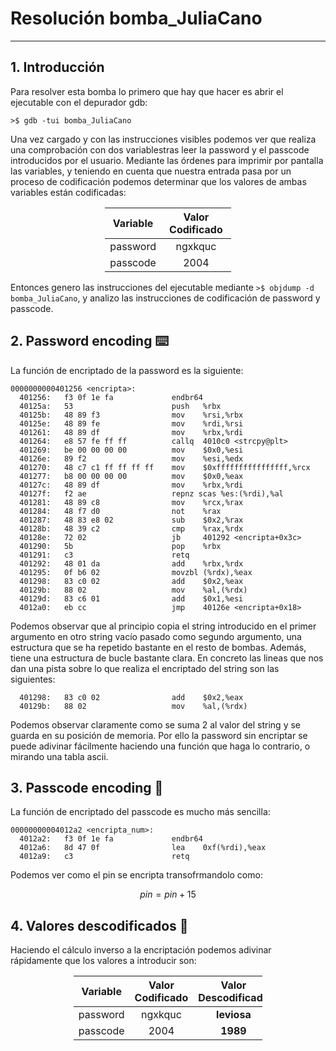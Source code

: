 # Resolución bomba_JuliaCano

---

## 1. Introducción

Para resolver esta bomba lo primero que hay que hacer es abrir el ejecutable con el depurador gdb:

```
>$ gdb -tui bomba_JuliaCano
```

Una vez cargado y con las instrucciones visibles podemos ver que realiza una comprobación con dos variablestras leer la password y el passcode introducidos por el usuario. Mediante las órdenes para imprimir por pantalla las variables, y teniendo en cuenta que nuestra entrada pasa por un proceso de codificación podemos determinar que los valores de ambas variables están codificadas:

<div style="margin-left: auto;
            margin-right: auto;
            width: 40%">
            
| Variable | Valor Codificado |
| :------: | :--------------: |
| password |     ngxkquc      |
| passcode |       2004       |
</div>

Entonces genero las instrucciones del ejecutable mediante `>$ objdump -d bomba_JuliaCano`, y analizo las instrucciones de codificación de password y passcode.

## 2. Password encoding ⌨️

La función de encriptado de la password es la siguiente:

```
0000000000401256 <encripta>:
  401256:	f3 0f 1e fa          	endbr64
  40125a:	53                   	push   %rbx
  40125b:	48 89 f3             	mov    %rsi,%rbx
  40125e:	48 89 fe             	mov    %rdi,%rsi
  401261:	48 89 df             	mov    %rbx,%rdi
  401264:	e8 57 fe ff ff       	callq  4010c0 <strcpy@plt>
  401269:	be 00 00 00 00       	mov    $0x0,%esi
  40126e:	89 f2                	mov    %esi,%edx
  401270:	48 c7 c1 ff ff ff ff 	mov    $0xffffffffffffffff,%rcx
  401277:	b8 00 00 00 00       	mov    $0x0,%eax
  40127c:	48 89 df             	mov    %rbx,%rdi
  40127f:	f2 ae                	repnz scas %es:(%rdi),%al
  401281:	48 89 c8             	mov    %rcx,%rax
  401284:	48 f7 d0             	not    %rax
  401287:	48 83 e8 02          	sub    $0x2,%rax
  40128b:	48 39 c2             	cmp    %rax,%rdx
  40128e:	72 02                	jb     401292 <encripta+0x3c>
  401290:	5b                   	pop    %rbx
  401291:	c3                   	retq
  401292:	48 01 da             	add    %rbx,%rdx
  401295:	0f b6 02             	movzbl (%rdx),%eax
  401298:	83 c0 02             	add    $0x2,%eax
  40129b:	88 02                	mov    %al,(%rdx)
  40129d:	83 c6 01             	add    $0x1,%esi
  4012a0:	eb cc                	jmp    40126e <encripta+0x18>
```

Podemos observar que al principio copia el string introducido en el primer argumento en otro string vacío pasado como segundo argumento, una estructura que se ha repetido bastante en el resto de bombas. Además, tiene una estructura de bucle bastante clara. En concreto las lineas que nos dan una pista sobre lo que realiza el encriptado del string son las siguientes:

```
  401298:	83 c0 02             	add    $0x2,%eax
  40129b:	88 02                	mov    %al,(%rdx)
```

Podemos observar claramente como se suma 2 al valor del string y se guarda en su posición de memoria. Por ello la password sin encriptar se puede adivinar fácilmente haciendo una función que haga lo contrario, o mirando una tabla ascii.

## 3. Passcode encoding 🔢

La función de encriptado del passcode es mucho más sencilla:

```
00000000004012a2 <encripta_num>:
  4012a2:	f3 0f 1e fa          	endbr64
  4012a6:	8d 47 0f             	lea    0xf(%rdi),%eax
  4012a9:	c3                   	retq
```

Podemos ver como el pin se encripta transofrmandolo como:

$$
pin = pin + 15
$$

## 4. Valores descodificados 🔑

Haciendo el cálculo inverso a la encriptación podemos adivinar rápidamente que los valores a introducir son:

<div style="margin-left: auto;
            margin-right: auto;
            width: 60%">
            
| Variable | Valor Codificado | Valor Descodificado |
| :------: | :--------------: |:---: |
| password |     ngxkquc |**leviosa** |
| passcode |       2004      |**1989** |
</div>
